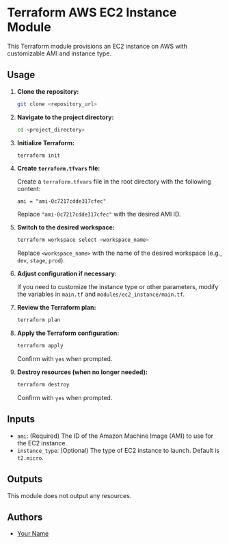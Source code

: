 # Terraform AWS EC2 Instance Module

This Terraform module provisions an EC2 instance on AWS with customizable AMI and instance type.

## Usage

1. **Clone the repository:**

    ```bash
    git clone <repository_url>
    ```

2. **Navigate to the project directory:**

    ```bash
    cd <project_directory>
    ```

3. **Initialize Terraform:**

    ```bash
    terraform init
    ```

4. **Create `terraform.tfvars` file:**

    Create a `terraform.tfvars` file in the root directory with the following content:

    ```hcl
    ami = "ami-0c7217cdde317cfec"
    ```

    Replace `"ami-0c7217cdde317cfec"` with the desired AMI ID.

5. **Switch to the desired workspace:**

    ```bash
    terraform workspace select <workspace_name>
    ```

    Replace `<workspace_name>` with the name of the desired workspace (e.g., `dev`, `stage`, `prod`).

6. **Adjust configuration if necessary:**

    If you need to customize the instance type or other parameters, modify the variables in `main.tf` and `modules/ec2_instance/main.tf`.

7. **Review the Terraform plan:**

    ```bash
    terraform plan
    ```

8. **Apply the Terraform configuration:**

    ```bash
    terraform apply
    ```

    Confirm with `yes` when prompted.

9. **Destroy resources (when no longer needed):**

    ```bash
    terraform destroy
    ```

    Confirm with `yes` when prompted.

## Inputs

- `ami`: (Required) The ID of the Amazon Machine Image (AMI) to use for the EC2 instance.
- `instance_type`: (Optional) The type of EC2 instance to launch. Default is `t2.micro`.

## Outputs

This module does not output any resources.

## Authors

- [Your Name](https://github.com/yourusername)
